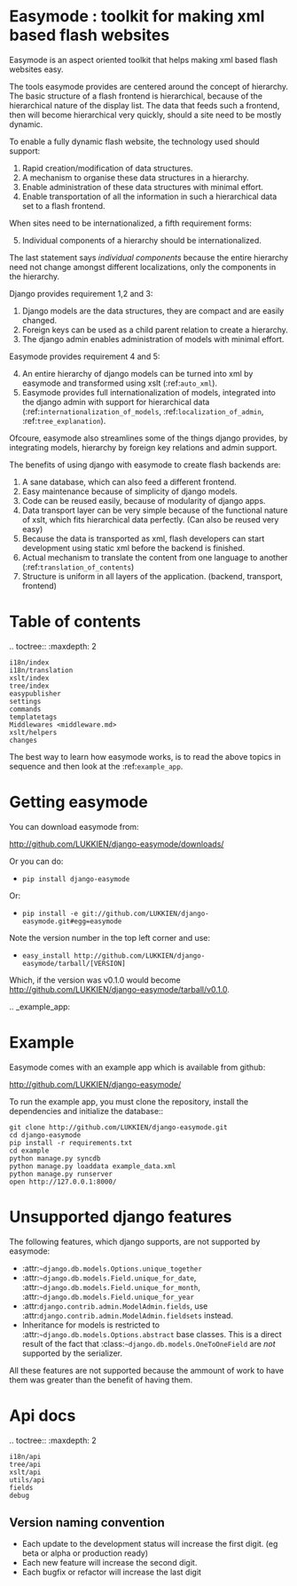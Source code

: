 Easymode : toolkit for making xml based flash websites
======================================================

Easymode is an aspect oriented toolkit that helps making xml based flash websites easy.

The tools easymode provides are centered around the concept of hierarchy.
The basic structure of a flash frontend is hierarchical, because of
the hierarchical nature of the display list. The data that feeds such a frontend,
then will become hierarchical very quickly, should a site need to be mostly dynamic.

To enable a fully dynamic flash website, the technology used should support:

1. Rapid creation/modification of data structures.
2. A mechanism to organise these data structures in a hierarchy.
3. Enable administration of these data structures with minimal effort.
4. Enable transportation of all the information in such a hierarchical
   data set to a flash frontend.

When sites need to be internationalized, a fifth requirement forms:

5. Individual components of a hierarchy should be internationalized.

The last statement says *individual components* because the entire hierarchy
need not change amongst different localizations, only the components in the
hierarchy.

Django provides requirement 1,2 and 3:

1. Django models are the data structures, they are compact and are easily changed.
2. Foreign keys can be used as a child parent relation to create a hierarchy.
3. The django admin enables administration of models with minimal effort.

Easymode provides requirement 4 and 5:

4. An entire hierarchy of django models can be turned into xml by easymode and 
   transformed using xslt (:ref:`auto_xml`).
5. Easymode provides full internationalization of models, integrated into the django admin with support
   for hierarchical data (:ref:`internationalization_of_models`, :ref:`localization_of_admin`, :ref:`tree_explanation`).

Ofcoure, easymode also streamlines some of the things django provides, by integrating models,
hierarchy by foreign key relations and admin support.

The benefits of using django with easymode to create flash backends are:

1. A sane database, which can also feed a different frontend.
2. Easy maintenance because of simplicity of django models.
3. Code can be reused easily, because of modularity of django apps.
4. Data transport layer can be very simple because of the functional
   nature of xslt, which fits hierarchical data perfectly. (Can also be reused very easy)
5. Because the data is transported as xml, flash developers can start
   development using static xml before the backend is finished.
6. Actual mechanism to translate the content from one language to another 
   (:ref:`translation_of_contents`)
7. Structure is uniform in all layers of the application. (backend, transport, frontend)

Table of contents
=================

.. toctree::
    :maxdepth: 2
   
    i18n/index
    i18n/translation
    xslt/index
    tree/index
    easypublisher
    settings
    commands
    templatetags
    Middlewares <middleware.md>
    xslt/helpers
    changes

The best way to learn how easymode works, is to read the above topics in sequence
and then look at the :ref:`example_app`.


Getting easymode
================

You can download easymode from:

http://github.com/LUKKIEN/django-easymode/downloads/

Or you can do:

- ``pip install django-easymode``

Or:
- ``pip install -e git://github.com/LUKKIEN/django-easymode.git#egg=easymode``

Note the version number in the top left corner and use:

- ``easy_install http://github.com/LUKKIEN/django-easymode/tarball/[VERSION]``

Which, if the version was v0.1.0 would become http://github.com/LUKKIEN/django-easymode/tarball/v0.1.0.

.. _example_app:

Example
=======

Easymode comes with an example app which is available from github:

http://github.com/LUKKIEN/django-easymode/

To run the example app, you must clone the repository, install the dependencies
and initialize the database::

    git clone http://github.com/LUKKIEN/django-easymode.git
    cd django-easymode
    pip install -r requirements.txt
    cd example
    python manage.py syncdb
    python manage.py loaddata example_data.xml
    python manage.py runserver
    open http://127.0.0.1:8000/
    
Unsupported django features
===========================

The following features, which django supports, are not supported by easymode:

- :attr:`~django.db.models.Options.unique_together`
- :attr:`~django.db.models.Field.unique_for_date`, :attr:`~django.db.models.Field.unique_for_month`,
  :attr:`~django.db.models.Field.unique_for_year`
- :attr:`django.contrib.admin.ModelAdmin.fields`, use :attr:`django.contrib.admin.ModelAdmin.fieldsets` instead.
- Inheritance for models is restricted to :attr:`~django.db.models.Options.abstract` base classes. 
  This is a direct result of the fact that :class:`~django.db.models.OneToOneField` are *not* supported by
  the serializer.

All these features are not supported because the ammount of work to have them was greater than the benefit of having them.

Api docs
========

.. toctree::
    :maxdepth: 2

    i18n/api
    tree/api
    xslt/api
    utils/api
    fields
    debug    

Version naming convention
-------------------------

* Each update to the development status will increase the first digit. (eg beta or alpha or production ready)
* Each new feature will increase the second digit.
* Each bugfix or refactor will increase the last digit

    